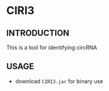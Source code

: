 # CIRI3
## INTRODUCTION
This is a tool for identifying circRNA

## USAGE

- download `CIRI3.jar` for binary use
